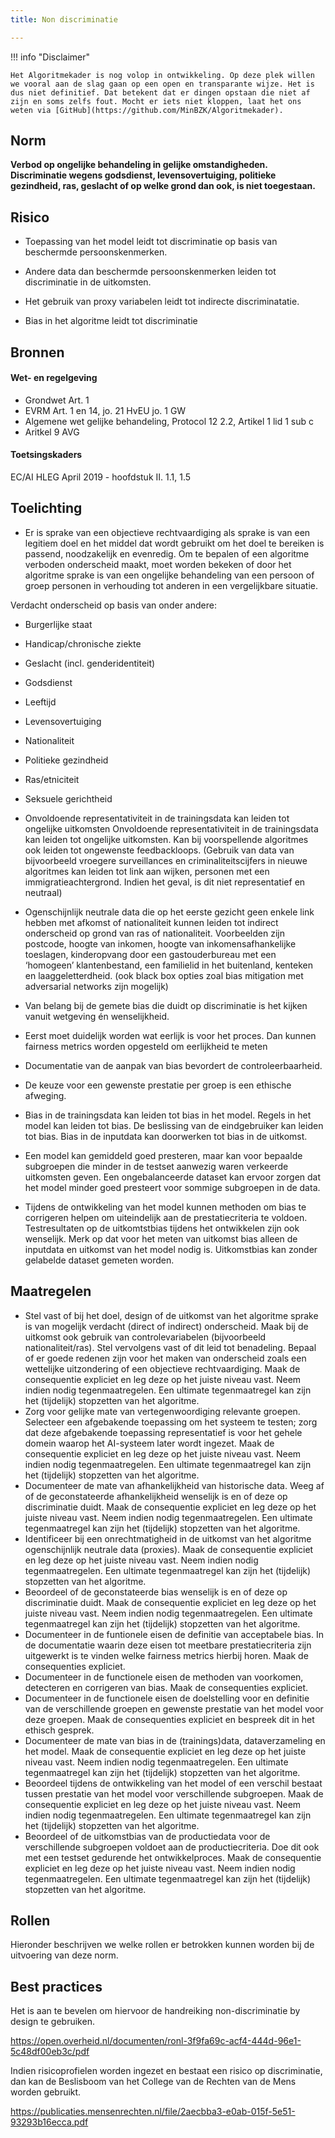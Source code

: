 ```yaml
---
title: Non discriminatie

---
```


!!! info "Disclaimer"

    Het Algoritmekader is nog volop in ontwikkeling. Op deze plek willen we vooral aan de slag gaan op een open en transparante wijze. Het is dus niet definitief. Dat betekent dat er dingen opstaan die niet af zijn en soms zelfs fout. Mocht er iets niet kloppen, laat het ons weten via [GitHub](https://github.com/MinBZK/Algoritmekader).


## Norm
**Verbod op ongelijke behandeling in gelijke omstandigheden. Discriminatie wegens godsdienst, levensovertuiging, politieke gezindheid, ras, geslacht of op welke grond dan ook, is niet toegestaan.**

## Risico
- Toepassing van het model leidt tot discriminatie op basis van beschermde persoonskenmerken. 

- Andere data dan beschermde persoonskenmerken leiden tot discriminatie in de uitkomsten. 

- Het gebruik van proxy variabelen leidt tot indirecte discriminatatie.

- Bias in het algoritme leidt tot discriminatie

## Bronnen

#### Wet- en regelgeving
- Grondwet Art. 1
- EVRM Art. 1 en 14, jo. 21 HvEU jo. 1 GW
- Algemene wet gelijke behandeling, Protocol 12 2.2, Artikel 1 lid 1 sub c 
- Aritkel 9 AVG

#### Toetsingskaders
EC/AI HLEG April 2019 - hoofdstuk II. 1.1, 1.5

## Toelichting
- Er is sprake van een objectieve rechtvaardiging als sprake is van een legitiem doel en het middel dat wordt gebruikt om het doel te bereiken is passend, noodzakelijk en evenredig. Om te bepalen of een algoritme verboden onderscheid maakt, moet worden bekeken of door het algoritme sprake is van een ongelijke behandeling van een persoon of groep personen in verhouding tot anderen in een vergelijkbare situatie.

Verdacht onderscheid op basis van onder andere:
- Burgerlijke staat
- Handicap/chronische ziekte
- Geslacht (incl. genderidentiteit)
- Godsdienst
- Leeftijd
- Levensovertuiging
- Nationaliteit
- Politieke gezindheid
- Ras/etniciteit
- Seksuele gerichtheid

- Onvoldoende representativiteit in de trainingsdata kan leiden tot ongelijke uitkomsten
Onvoldoende representativiteit in de trainingsdata kan leiden tot ongelijke uitkomsten. Kan bij voorspellende algoritmes ook leiden tot ongewenste feedbackloops. (Gebruik van data van bijvoorbeeld vroegere surveillances en criminaliteitscijfers in nieuwe algoritmes kan leiden tot link aan wijken, personen met een immigratieachtergrond. Indien het geval, is dit niet representatief en neutraal)

- Ogenschijnlijk neutrale data die op het eerste gezicht geen enkele link hebben met afkomst of nationaliteit kunnen leiden tot indirect onderscheid op grond van ras of nationaliteit. Voorbeelden zijn postcode, hoogte van inkomen, hoogte van inkomensafhankelijke toeslagen, kinderopvang door een gastouderbureau met een ‘homogeen’ klantenbestand, een familielid in het buitenland, kenteken en laaggeletterdheid.
(ook black box opties zoal bias mitigation met adversarial networks zijn mogelijk)

- Van belang bij de gemete bias die duidt op discriminatie is het kijken vanuit wetgeving én wenselijkheid.
- Eerst moet duidelijk worden wat eerlijk is voor het proces. Dan kunnen fairness metrics worden opgesteld om eerlijkheid te meten
- Documentatie van de aanpak van bias bevordert de controleerbaarheid.
- De keuze voor een gewenste prestatie per groep is een ethische afweging. 
- Bias in de trainingsdata kan leiden tot bias in het model. Regels in het model kan leiden tot bias. De beslissing van de eindgebruiker kan leiden tot bias. Bias in de inputdata kan doorwerken tot bias in de uitkomst.
- Een model kan gemiddeld goed presteren, maar kan voor bepaalde subgroepen die minder in de testset aanwezig waren verkeerde uitkomsten geven. Een ongebalanceerde dataset kan ervoor zorgen dat het model minder goed presteert voor sommige subgroepen in de data.
-  Tijdens de ontwikkeling van het model kunnen methoden om bias te corrigeren helpen om uiteindelijk aan de prestatiecriteria te voldoen. Testresultaten op de uitkomtstbias tijdens het ontwikkelen zijn ook wenselijk. Merk op dat voor het meten van uitkomst bias alleen de inputdata en uitkomst van het model nodig is. Uitkomstbias kan zonder gelabelde dataset gemeten worden.


## Maatregelen
- Stel vast of bij het doel, design of de uitkomst van het algoritme sprake is van mogelijk verdacht (direct of indirect) onderscheid. Maak bij de uitkomst ook gebruik van controlevariabelen (bijvoorbeeld nationaliteit/ras). Stel vervolgens vast of dit leid tot benadeling. Bepaal of er goede redenen zijn voor het maken van onderscheid zoals een wettelijke uitzondering of een objectieve rechtvaardiging.  Maak de consequentie expliciet en leg deze op het juiste niveau vast. Neem indien nodig tegenmaatregelen. Een ultimate tegenmaatregel kan zijn het (tijdelijk) stopzetten van het algoritme.
- Zorg voor gelijke mate van vertegenwoordiging relevante groepen. Selecteer een afgebakende toepassing om het systeem te testen; zorg dat deze afgebakende toepassing representatief is voor het gehele domein waarop het AI-systeem later wordt ingezet. Maak de consequentie expliciet en leg deze op het juiste niveau vast. Neem indien nodig tegenmaatregelen. Een ultimate tegenmaatregel kan zijn het (tijdelijk) stopzetten van het algoritme. 
- Documenteer de mate van afhankelijkheid van historische data. Weeg af of de geconstateerde afhankelijkheid wenselijk is en of deze op discriminatie duidt. Maak de consequentie expliciet en leg deze op het juiste niveau vast. Neem indien nodig tegenmaatregelen. Een ultimate tegenmaatregel kan zijn het (tijdelijk) stopzetten van het algoritme.
- Identificeer bij een onrechtmatigheid in de uitkomst van het algoritme ogenschijnlijk neutrale data (proxies). Maak de consequentie expliciet en leg deze op het juiste niveau vast. Neem indien nodig tegenmaatregelen. Een ultimate tegenmaatregel kan zijn het (tijdelijk) stopzetten van het algoritme.
- Beoordeel of de geconstateerde bias wenselijk is en of deze op discriminatie duidt. Maak de consequentie expliciet en leg deze op het juiste niveau vast. Neem indien nodig tegenmaatregelen. Een ultimate tegenmaatregel kan zijn het (tijdelijk) stopzetten van het algoritme.
- Documenteer in de funtionele eisen de definitie van acceptabele bias. In de documentatie waarin deze eisen tot meetbare prestatiecriteria zijn uitgewerkt is te vinden welke fairness metrics hierbij horen. Maak de consequenties expliciet.
- Documenteer in de functionele eisen de methoden van voorkomen, detecteren en corrigeren van bias. Maak de consequenties expliciet.
- Documenteer in de functionele eisen de doelstelling voor en definitie van de verschillende groepen en gewenste prestatie van het model voor deze groepen. Maak de consequenties expliciet en bespreek dit in het ethisch gesprek.
- Documenteer de mate van bias in de (trainings)data, dataverzameling en het model. Maak de consequentie expliciet en leg deze op het juiste niveau vast. Neem indien nodig tegenmaatregelen. Een ultimate tegenmaatregel kan zijn het (tijdelijk) stopzetten van het algoritme.
- Beoordeel tijdens de ontwikkeling van het model of een verschil bestaat tussen prestatie van het model voor verschillende subgroepen. Maak de consequentie expliciet en leg deze op het juiste niveau vast. Neem indien nodig tegenmaatregelen. Een ultimate tegenmaatregel kan zijn het (tijdelijk) stopzetten van het algoritme.
- Beoordeel of de uitkomstbias van de productiedata voor de verschillende subgroepen voldoet aan de productiecriteria. Doe dit ook met een testset gedurende het ontwikkelproces. Maak de consequentie expliciet en leg deze op het juiste niveau vast. Neem indien nodig tegenmaatregelen. Een ultimate tegenmaatregel kan zijn het (tijdelijk) stopzetten van het algoritme.


## Rollen
Hieronder beschrijven we welke rollen er betrokken kunnen worden bij de uitvoering van deze norm. 


## Best practices
Het is aan te bevelen om hiervoor de handreiking non-discriminatie by design te gebruiken.

https://open.overheid.nl/documenten/ronl-3f9fa69c-acf4-444d-96e1-5c48df00eb3c/pdf

Indien risicoprofielen worden ingezet en bestaat een risico op discriminatie, dan kan de Beslisboom van het College van de Rechten van de Mens worden gebruikt.
 
https://publicaties.mensenrechten.nl/file/2aecbba3-e0ab-015f-5e51-93293b16ecca.pdf



